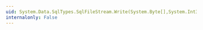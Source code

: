 ```yaml
---
uid: System.Data.SqlTypes.SqlFileStream.Write(System.Byte[],System.Int32,System.Int32)
internalonly: False
---
```


